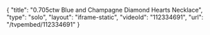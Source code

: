 {
    "title": "0.705ctw Blue and Champagne Diamond Hearts Necklace",
    "type": "solo",
    "layout": "iframe-static",
    "videoId": "112334691",
    "url": "\/tvpembed\/112334691"
}
